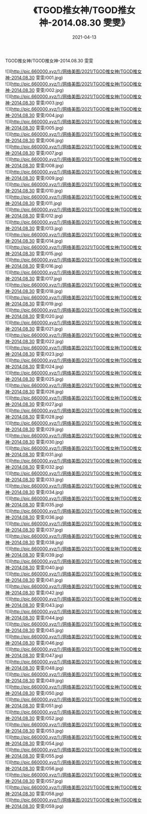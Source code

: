 ﻿---
layout: post
title:  《TGOD推女神/TGOD推女神-2014.08.30 雯雯》
date:   2021-04-13
img: http://pic.660000.xyz/1:/网络美图/2021/TGOD推女神/TGOD推女神-2014.08.30 雯雯/000.jpg
categories: [美女, 清纯, 唯美]
---

TGOD推女神/TGOD推女神-2014.08.30 雯雯

 ![](http://pic.660000.xyz/1:/网络美图/2021/TGOD推女神/TGOD推女神-2014.08.30 雯雯/001.jpg) <br>![](http://pic.660000.xyz/1:/网络美图/2021/TGOD推女神/TGOD推女神-2014.08.30 雯雯/002.jpg) <br>![](http://pic.660000.xyz/1:/网络美图/2021/TGOD推女神/TGOD推女神-2014.08.30 雯雯/003.jpg) <br>![](http://pic.660000.xyz/1:/网络美图/2021/TGOD推女神/TGOD推女神-2014.08.30 雯雯/004.jpg) <br>![](http://pic.660000.xyz/1:/网络美图/2021/TGOD推女神/TGOD推女神-2014.08.30 雯雯/005.jpg) <br>![](http://pic.660000.xyz/1:/网络美图/2021/TGOD推女神/TGOD推女神-2014.08.30 雯雯/006.jpg) <br>![](http://pic.660000.xyz/1:/网络美图/2021/TGOD推女神/TGOD推女神-2014.08.30 雯雯/007.jpg) <br>![](http://pic.660000.xyz/1:/网络美图/2021/TGOD推女神/TGOD推女神-2014.08.30 雯雯/008.jpg) <br>![](http://pic.660000.xyz/1:/网络美图/2021/TGOD推女神/TGOD推女神-2014.08.30 雯雯/009.jpg) <br>![](http://pic.660000.xyz/1:/网络美图/2021/TGOD推女神/TGOD推女神-2014.08.30 雯雯/010.jpg) <br>![](http://pic.660000.xyz/1:/网络美图/2021/TGOD推女神/TGOD推女神-2014.08.30 雯雯/011.jpg) <br>![](http://pic.660000.xyz/1:/网络美图/2021/TGOD推女神/TGOD推女神-2014.08.30 雯雯/012.jpg) <br>![](http://pic.660000.xyz/1:/网络美图/2021/TGOD推女神/TGOD推女神-2014.08.30 雯雯/013.jpg) <br>![](http://pic.660000.xyz/1:/网络美图/2021/TGOD推女神/TGOD推女神-2014.08.30 雯雯/014.jpg) <br>![](http://pic.660000.xyz/1:/网络美图/2021/TGOD推女神/TGOD推女神-2014.08.30 雯雯/015.jpg) <br>![](http://pic.660000.xyz/1:/网络美图/2021/TGOD推女神/TGOD推女神-2014.08.30 雯雯/016.jpg) <br>![](http://pic.660000.xyz/1:/网络美图/2021/TGOD推女神/TGOD推女神-2014.08.30 雯雯/017.jpg) <br>![](http://pic.660000.xyz/1:/网络美图/2021/TGOD推女神/TGOD推女神-2014.08.30 雯雯/018.jpg) <br>![](http://pic.660000.xyz/1:/网络美图/2021/TGOD推女神/TGOD推女神-2014.08.30 雯雯/019.jpg) <br>![](http://pic.660000.xyz/1:/网络美图/2021/TGOD推女神/TGOD推女神-2014.08.30 雯雯/020.jpg) <br>![](http://pic.660000.xyz/1:/网络美图/2021/TGOD推女神/TGOD推女神-2014.08.30 雯雯/021.jpg) <br>![](http://pic.660000.xyz/1:/网络美图/2021/TGOD推女神/TGOD推女神-2014.08.30 雯雯/022.jpg) <br>![](http://pic.660000.xyz/1:/网络美图/2021/TGOD推女神/TGOD推女神-2014.08.30 雯雯/023.jpg) <br>![](http://pic.660000.xyz/1:/网络美图/2021/TGOD推女神/TGOD推女神-2014.08.30 雯雯/024.jpg) <br>![](http://pic.660000.xyz/1:/网络美图/2021/TGOD推女神/TGOD推女神-2014.08.30 雯雯/025.jpg) <br>![](http://pic.660000.xyz/1:/网络美图/2021/TGOD推女神/TGOD推女神-2014.08.30 雯雯/026.jpg) <br>![](http://pic.660000.xyz/1:/网络美图/2021/TGOD推女神/TGOD推女神-2014.08.30 雯雯/027.jpg) <br>![](http://pic.660000.xyz/1:/网络美图/2021/TGOD推女神/TGOD推女神-2014.08.30 雯雯/028.jpg) <br>![](http://pic.660000.xyz/1:/网络美图/2021/TGOD推女神/TGOD推女神-2014.08.30 雯雯/029.jpg) <br>![](http://pic.660000.xyz/1:/网络美图/2021/TGOD推女神/TGOD推女神-2014.08.30 雯雯/030.jpg) <br>![](http://pic.660000.xyz/1:/网络美图/2021/TGOD推女神/TGOD推女神-2014.08.30 雯雯/031.jpg) <br>![](http://pic.660000.xyz/1:/网络美图/2021/TGOD推女神/TGOD推女神-2014.08.30 雯雯/032.jpg) <br>![](http://pic.660000.xyz/1:/网络美图/2021/TGOD推女神/TGOD推女神-2014.08.30 雯雯/033.jpg) <br>![](http://pic.660000.xyz/1:/网络美图/2021/TGOD推女神/TGOD推女神-2014.08.30 雯雯/034.jpg) <br>![](http://pic.660000.xyz/1:/网络美图/2021/TGOD推女神/TGOD推女神-2014.08.30 雯雯/035.jpg) <br>![](http://pic.660000.xyz/1:/网络美图/2021/TGOD推女神/TGOD推女神-2014.08.30 雯雯/036.jpg) <br>![](http://pic.660000.xyz/1:/网络美图/2021/TGOD推女神/TGOD推女神-2014.08.30 雯雯/037.jpg) <br>![](http://pic.660000.xyz/1:/网络美图/2021/TGOD推女神/TGOD推女神-2014.08.30 雯雯/038.jpg) <br>![](http://pic.660000.xyz/1:/网络美图/2021/TGOD推女神/TGOD推女神-2014.08.30 雯雯/039.jpg) <br>![](http://pic.660000.xyz/1:/网络美图/2021/TGOD推女神/TGOD推女神-2014.08.30 雯雯/040.jpg) <br>![](http://pic.660000.xyz/1:/网络美图/2021/TGOD推女神/TGOD推女神-2014.08.30 雯雯/041.jpg) <br>![](http://pic.660000.xyz/1:/网络美图/2021/TGOD推女神/TGOD推女神-2014.08.30 雯雯/042.jpg) <br>![](http://pic.660000.xyz/1:/网络美图/2021/TGOD推女神/TGOD推女神-2014.08.30 雯雯/043.jpg) <br>![](http://pic.660000.xyz/1:/网络美图/2021/TGOD推女神/TGOD推女神-2014.08.30 雯雯/044.jpg) <br>![](http://pic.660000.xyz/1:/网络美图/2021/TGOD推女神/TGOD推女神-2014.08.30 雯雯/045.jpg) <br>![](http://pic.660000.xyz/1:/网络美图/2021/TGOD推女神/TGOD推女神-2014.08.30 雯雯/046.jpg) <br>![](http://pic.660000.xyz/1:/网络美图/2021/TGOD推女神/TGOD推女神-2014.08.30 雯雯/047.jpg) <br>![](http://pic.660000.xyz/1:/网络美图/2021/TGOD推女神/TGOD推女神-2014.08.30 雯雯/048.jpg) <br>![](http://pic.660000.xyz/1:/网络美图/2021/TGOD推女神/TGOD推女神-2014.08.30 雯雯/049.jpg) <br>![](http://pic.660000.xyz/1:/网络美图/2021/TGOD推女神/TGOD推女神-2014.08.30 雯雯/050.jpg) <br>![](http://pic.660000.xyz/1:/网络美图/2021/TGOD推女神/TGOD推女神-2014.08.30 雯雯/051.jpg) <br>![](http://pic.660000.xyz/1:/网络美图/2021/TGOD推女神/TGOD推女神-2014.08.30 雯雯/052.jpg) <br>![](http://pic.660000.xyz/1:/网络美图/2021/TGOD推女神/TGOD推女神-2014.08.30 雯雯/053.jpg) <br>![](http://pic.660000.xyz/1:/网络美图/2021/TGOD推女神/TGOD推女神-2014.08.30 雯雯/054.jpg) <br>![](http://pic.660000.xyz/1:/网络美图/2021/TGOD推女神/TGOD推女神-2014.08.30 雯雯/055.jpg) <br>![](http://pic.660000.xyz/1:/网络美图/2021/TGOD推女神/TGOD推女神-2014.08.30 雯雯/056.jpg) <br>![](http://pic.660000.xyz/1:/网络美图/2021/TGOD推女神/TGOD推女神-2014.08.30 雯雯/057.jpg) <br>![](http://pic.660000.xyz/1:/网络美图/2021/TGOD推女神/TGOD推女神-2014.08.30 雯雯/058.jpg) <br>![](http://pic.660000.xyz/1:/网络美图/2021/TGOD推女神/TGOD推女神-2014.08.30 雯雯/059.jpg) <br>